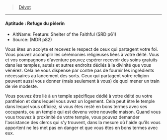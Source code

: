 ﻿> [Dévot](hd_background_devot.md)

---

#### Aptitude : Refuge du pèlerin

- AltName: Feature: Shelter of the Faithful (SRD p61)
- Source: (MDR p82)

Vous êtes un acolyte et recevez le respect de ceux qui partagent votre foi. Vous pouvez accomplir les cérémonies religieuses liées à votre déité. Vous et vos compagnons d'aventure pouvez espérer recevoir des soins gratuits dans les temples, autels et autres endroits dédiés à la divinité que vous vénérez. Cela ne vous dispense par contre pas de fournir les ingrédients nécessaires au lancement des sorts. Ceux qui partagent votre religion peuvent aussi vous donner (mais seulement à vous) de quoi mener un train de vie modeste.

Vous pouvez être lié à un temple spécifique dédié à votre déité ou votre panthéon et dans lequel vous avez un logement. Cela peut être le temple dans lequel vous officiez, si vous êtes resté en bons termes avec ses occupants, ou un temple qui est devenu votre nouvelle maison. Quand vous vous trouvez à proximité de votre temple, vous pouvez demander l'assistance des clercs qui s'y trouvent, dans la mesure où l'aide qu'ils vous apportent ne les met pas en danger et que vous êtes en bons termes avec eux.

